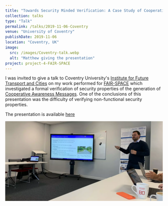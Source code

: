 ```yaml
---
title: "Towards Security Minded Verification: A Case Study of Cooperative Awareness Messages"
collection: talks
type: "Talk"
permalink: /talks/2019-11-06-Coventry
venue: "University of Coventry"
publishDate: 2019-11-06
location: "Coventry, UK"
image:
  src: /images/Coventry-talk.webp
  alt: "Matthew giving the presentation"
project: project-4-FAIR-SPACE
---
```


I was invited to give a talk to Coventry University's [Institute for Future Transport and Cities](https://www.coventry.ac.uk/research/areas-of-research/institute-for-future-transport-and-cities/) on my work performed for [FAIR-SPACE](/projects/project-4-FAIR-SPACE) which investigated a formal verification of security properties of the generation of [Cooperative Awareness Messages](https://www.etsi.org/deliver/etsi_en/302600_302699/30263702/01.03.01_30/en_30263702v010301v.pdf). One of the conclusions of this presentation was the difficulty of verifying non-functional security properties.

<!-- readmore -->

The presentation is available [here](/downloads/Coventry_SEFM.pdf)

![Giving Presentation](/images/Coventry-talk.webp)
